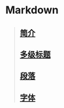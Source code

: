 # Markdown
>## [简介](https://github.com/520171/note/blob/master/Markdown/简介.md)  
>## [多级标题](https://github.com/520171/note/blob/master/Markdown/多级标题.md)  
>## [段落](https://github.com/520171/note/blob/master/Markdown/段落.md)  
>## [字体](https://github.com/520171/note/blob/master/Markdown/字体.md)  
 
